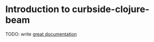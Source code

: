 # Introduction to curbside-clojure-beam

TODO: write [great documentation](http://jacobian.org/writing/what-to-write/)
